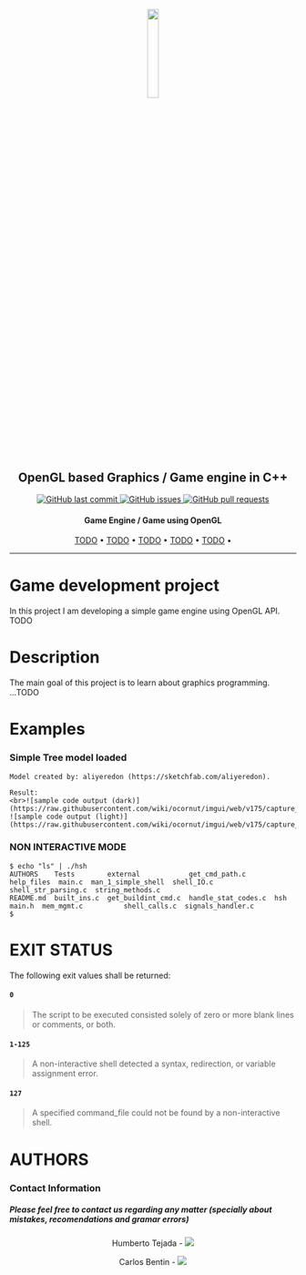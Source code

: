 <h1 align="center" >
<br>
    <img src="PERSONAL PROJECT" height="20%" width="20%">
</h1>

<h2 align="center">
   OpenGL based Graphics / Game engine in C++
</h2>

<p align="center">
    <a href="https://github.com/Benkdel/Resurge-Gamedev/commits/main">
        <img src="https://img.shields.io/github/last-commit/Benkdel/printf.svg?style=flat-square&logo=github&logoColor=white" alt="GitHub last commit">
    </a>
    <a href="https://github.com/Benkdel/Resurge-Gamedev/issues">
    <img src="https://img.shields.io/github/issues-raw/Benkdel/printf.svg?style=flat-square&logo=github&logoColor=white"
         alt="GitHub issues">
    </a>
    <a href="https://github.com/Benkdel/Resurge-Gamedev/pulls">
    <img src="https://img.shields.io/github/issues-pr-raw/Benkdel/printf.svg?style=flat-square&logo=github&logoColor=white"
         alt="GitHub pull requests">
    </a>
</p>

<h4 align="center"> Game Engine / Game using OpenGL </h4>

<p align="center">
    <a href="#">TODO</a> •
    <a href="#">TODO</a> •
    <a href="#">TODO</a> •
    <a href="#">TODO</a> •
    <a href="#">TODO</a> •
</p>

***
# Game development project
In this project I am developing a simple game engine using OpenGL API. TODO

# Description
The main goal of this project is to learn about graphics programming. ...TODO

# Examples
### Simple Tree model loaded
```
Model created by: aliyeredon (https://sketchfab.com/aliyeredon).

Result:
<br>![sample code output (dark)](https://raw.githubusercontent.com/wiki/ocornut/imgui/web/v175/capture_readme_styles_0001.png) ![sample code output (light)](https://raw.githubusercontent.com/wiki/ocornut/imgui/web/v175/capture_readme_styles_0002.png)

``` 


### NON INTERACTIVE MODE
```
$ echo "ls" | ./hsh
AUTHORS    Tests        external            get_cmd_path.c       help_files  main.c  man_1_simple_shell  shell_IO.c     shell_str_parsing.c  string_methods.c
README.md  built_ins.c  get_buildint_cmd.c  handle_stat_codes.c  hsh         main.h  mem_mgmt.c          shell_calls.c  signals_handler.c
$
``` 

# EXIT STATUS
The following exit values shall be returned:
#### `0`
> The script to be executed consisted solely of zero or more blank lines or comments, or both.
#### `1-125`
> A non-interactive shell detected a syntax, redirection, or variable assignment error.
#### `127`
> A specified command_file could not be found by a non-interactive shell.

# AUTHORS
### Contact Information
##### Please feel free to contact us regarding any matter (specially about mistakes, recomendations and gramar errors)

<p align="center">
Humberto Tejada - 
<a href="https://github.com/humtej1204">
        <img src="https://img.shields.io/badge/Haru-mainPage-blue">
</a>
</p>

<p align="center">
Carlos Bentin -
<a href="https://github.com/Benkdel">
        <img src="https://img.shields.io/badge/Carlos-mainPage-blue">
</a>
</p>